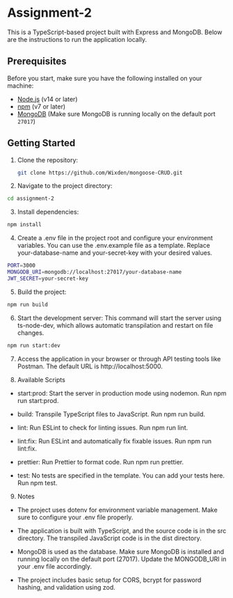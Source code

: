 # Assignment-2

This is a TypeScript-based project built with Express and MongoDB. Below are the instructions to run the application locally.

## Prerequisites

Before you start, make sure you have the following installed on your machine:

- [Node.js](https://nodejs.org/) (v14 or later)
- [npm](https://www.npmjs.com/) (v7 or later)
- [MongoDB](https://www.mongodb.com/try/download/community) (Make sure MongoDB is running locally on the default port `27017`)

## Getting Started

1. Clone the repository:

   ```bash
   git clone https://github.com/Wixden/mongoose-CRUD.git
   ```

2. Navigate to the project directory:

```bash
cd assignment-2
```

3. Install dependencies:

```bash
npm install
```

4. Create a .env file in the project root and configure your environment variables. You can use the .env.example file as a template. Replace your-database-name and your-secret-key with your desired values.

```bash
PORT=3000
MONGODB_URI=mongodb://localhost:27017/your-database-name
JWT_SECRET=your-secret-key
```

5. Build the project:

```bash
npm run build
```

6. Start the development server: This command will start the server using ts-node-dev, which allows automatic transpilation and restart on file changes.

```bash
npm run start:dev
```

7. Access the application in your browser or through API testing tools like Postman. The default URL is http://localhost:5000.

8. Available Scripts

- start:prod: Start the server in production mode using nodemon. Run npm run start:prod.

- build: Transpile TypeScript files to JavaScript. Run npm run build.

- lint: Run ESLint to check for linting issues. Run npm run lint.

- lint:fix: Run ESLint and automatically fix fixable issues. Run npm run lint:fix.

- prettier: Run Prettier to format code. Run npm run prettier.

- test: No tests are specified in the template. You can add your tests here. Run npm test.

9. Notes

- The project uses dotenv for environment variable management. Make sure to configure your .env file properly.

- The application is built with TypeScript, and the source code is in the src directory. The transpiled JavaScript code is in the dist directory.

- MongoDB is used as the database. Make sure MongoDB is installed and running locally on the default port (27017). Update the MONGODB_URI in your .env file accordingly.

- The project includes basic setup for CORS, bcrypt for password hashing, and validation using zod.
